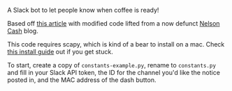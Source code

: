 A Slack bot to let people know when coffee is ready!

Based off [this article](https://blog.cloudstitch.com/how-i-hacked-amazon-s-5-wifi-button-to-track-baby-data-794214b0bdd8) with modified code lifted from a now defunct [Nelson Cash](https://nelsoncash.com/) blog.

This code requires scapy, which is kind of a bear to install on a mac. Check [this install guide](http://scapy.readthedocs.io/en/latest/installation.html#platform-specific-instructions) out if you get stuck.

To start, create a copy of `constants-example.py`, rename to `constants.py` and fill in your Slack API token, the  ID for the channel you'd like the notice posted in, and the MAC address of the dash button.